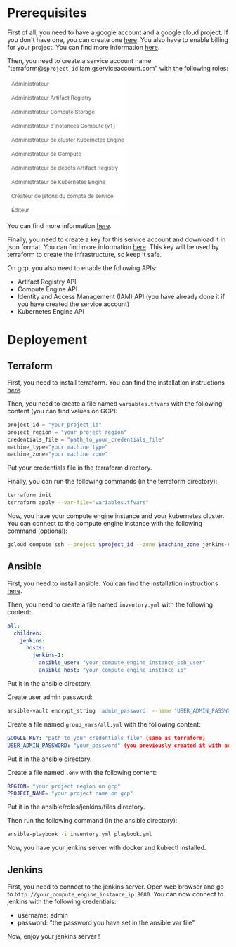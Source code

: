 # Prerequisites

First of all, you need to have a google account and a google cloud project. If you don't have one, you can create one [here](https://console.cloud.google.com/).
You also have to enable billing for your project. You can find more information [here](https://cloud.google.com/billing/docs/how-to/modify-project).


Then, you need to create a service account name "terraform@`$project_id`.iam.gserviceaccount.com" with the following roles:

![Alt text](docs/image.png)

You can find more information [here](https://cloud.google.com/iam/docs/creating-managing-service-accounts).

Finally, you need to create a key for this service account and download it in json format. You can find more information [here](https://cloud.google.com/iam/docs/creating-managing-service-account-keys). This key will be used by terraform to create the infrastructure, so keep it safe.

On gcp, you also need to enable the following APIs:
- Artifact Registry API
- Compute Engine API
- Identity and Access Management (IAM) API (you have already done it if you have created the service account)
- Kubernetes Engine API

# Deployement

## Terraform

First, you need to install terraform. You can find the installation instructions [here](https://learn.hashicorp.com/tutorials/terraform/install-cli).

Then, you need to create a file named `variables.tfvars` with the following content (you can find values on GCP):

```terraform
project_id = "your_project_id"
project_region = "your_project_region"
credentials_file = "path_to_your_credentials_file"
machine_type="your machine type"
machine_zone="your machine zone"
```

Put your credentials file in the terraform directory.

Finally, you can run the following commands (in the terraform directory):

```bash
terraform init
terraform apply --var-file="variables.tfvars"
```

Now, you have your compute engine instance and your kubernetes cluster. You can connect to the compute engine instance with the following command (optional):

```bash
gcloud compute ssh --project $project_id --zone $machine_zone jenkins-server
```

## Ansible

First, you need to install ansible. You can find the installation instructions [here](https://docs.ansible.com/ansible/latest/installation_guide/intro_installation.html).

Then, you need to create a file named `inventory.yml` with the following content:

```yaml
all:
  children:
    jenkins:
      hosts:
        jenkins-1:
          ansible_user: "your_compute_engine_instance_ssh_user"
          ansible_host: "your_compute_engine_instance_ip"
```

Put it in the ansible directory.

Create user admin password:

```bash
ansible-vault encrypt_string 'admin_password' --name 'USER_ADMIN_PASSWORD' (change 'admin_password' with your password)
```

Create a file named `group_vars/all.yml` with the following content:

```yaml
GOOGLE_KEY: "path_to_your_credentials_file" (same as terraform)
USER_ADMIN_PASSWORD: "your_password" (you previously created it with ansible-vault)
```

Put it in the ansible directory.

Create a file named `.env` with the following content:

```bash
REGION= "your project region on gcp"
PROJECT_NAME= "your project name on gcp"
```

Put it in the ansible/roles/jenkins/files directory.

Then run the following command (in the ansible directory):

```bash
ansible-playbook -i inventory.yml playbook.yml
```

Now, you have your jenkins server with docker and kubectl installed.

## Jenkins

First, you need to connect to the jenkins server. Open web browser and go to `http://your_compute_engine_instance_ip:8080`. You can now connect to jenkins with the following credentials:

- username: admin
- password: "the password you have set in the ansible var file"

Now, enjoy your jenkins server !
